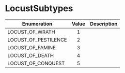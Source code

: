 # LocustSubtypes

|Enumeration|Value|Description|
|-----------|:---:|-----------|
|LOCUST_OF_WRATH|1||
|LOCUST_OF_PESTILENCE|2||
|LOCUST_OF_FAMINE|3||
|LOCUST_OF_DEATH|4||
|LOCUST_OF_CONQUEST|5||
